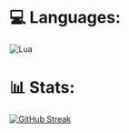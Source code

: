 
# 💻 Languages:
![Lua](https://img.shields.io/badge/lua-%232C2D72.svg?style=for-the-badge&logo=lua&logoColor=white)
# 📊 Stats:

<a href="https://git.io/streak-stats"><img src="https://github-readme-streak-stats.herokuapp.com?user=imkoda&theme=blueberry&locale=fr&card_width=500" alt="GitHub Streak" /></a>
